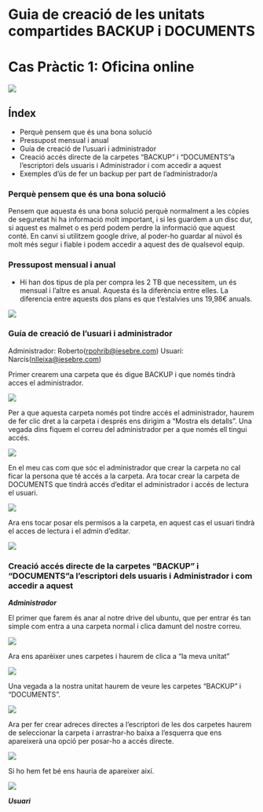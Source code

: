 # Guia de creació de les unitats compartides BACKUP i DOCUMENTS
# Cas Pràctic 1: Oficina online


![](fotopresentacio.png)

## Índex	
* Perquè pensem que és una bona solució	
* Pressupost mensual i anual	
* Guía de creació de l’usuari i administrador	
* Creació accés directe de la carpetes “BACKUP” i “DOCUMENTS”a l’escriptori dels usuaris i Administrador i com accedir a aquest	
* Exemples d’ús de fer un backup per part de l’administrador/a	

### Perquè pensem que és una bona solució

Pensem que aquesta és una bona solució perquè normalment a les còpies de seguretat hi ha informació molt important, i si les guardem a un disc dur, si aquest es malmet o es perd podem perdre la informació que aquest conté.
En canvi si utilitzem google drive, al poder-ho guardar al núvol és molt més segur i fiable i podem accedir a aquest des de qualsevol equip.

### Pressupost mensual i anual

- Hi han dos tipus de pla per compra les 2 TB que necessitem, un és mensual i l’altre es anual. Aquesta és la diferència entre elles. La diferencia entre aquests dos plans es que t’estalvies uns 19,98€ anuals.

![](taulapreus.png)

### Guía de creació de l’usuari i administrador

Administrador: Roberto(rpohrib@iesebre.com)
Usuari: Narcís(nlleixa@iesebre.com)

Primer crearem una carpeta que és digue BACKUP i que només tindrà acces el administrador.

![](carpetabackup.png)

Per a que aquesta carpeta només pot tindre accés el administrador, haurem de fer clic dret a la carpeta i després ens dirigim a “Mostra els detalls”. Una vegada dins fiquem el correu del administrador per a que només ell tingui accés.

![](propietbackup.png)

En el meu cas com que sóc el administrador que crear la carpeta no cal ficar la persona que té accés a la carpeta.
Ara tocar crear la carpeta de DOCUMENTS que tindrà accés d’editar el administrador i accés de lectura el usuari.

![](carpetabackup.png)

Ara ens tocar posar els permisos a la carpeta, en aquest cas el usuari tindrà el acces de lectura i el admin d’editar.

![](seleccio.png)

### Creació accés directe de la carpetes “BACKUP” i “DOCUMENTS”a l’escriptori dels usuaris i Administrador i com accedir a aquest

***Administrador***

El primer que farem és anar al notre drive del ubuntu, que per entrar és tan simple com entra a una carpeta normal i clica damunt del nostre correu.

![](Selecció_001.png)

Ara ens aparèixer unes carpetes i haurem de clica a “la meva unitat”

![](Selecció_002.png)

Una vegada a la nostra unitat haurem de veure les carpetes “BACKUP” i “DOCUMENTS”.

![](Selecció_003.png)

Ara per fer crear adreces directes a l’escriptori de les dos carpetes haurem de seleccionar la carpeta i arrastrar-ho baixa a l’esquerra que ens apareixerà una opció per posar-ho a accés directe.

![](Selecció_004.png)

Si ho hem fet bé ens hauria de apareixer així.

![](Selecció_005.png)

***Usuari***





